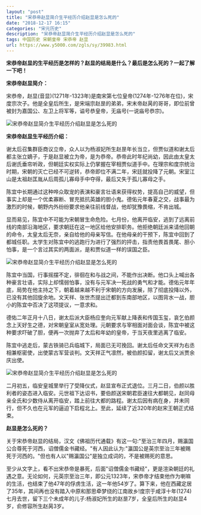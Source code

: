 ```yaml
---
layout: "post"
title: "宋恭帝赵显简介生平经历介绍赵显是怎么死的"
date: "2018-12-17 16:15"
categories: "宋元历史"
description: "宋恭帝赵显简介生平经历介绍赵显是怎么死的"
tags: 中国历史 宋朝皇帝 宋恭帝 赵显
url: https://www.y5000.com/zgls/sy/39983.html
---
```






**宋恭帝赵显的生平经历是怎样的？赵显的结局是什么？最后是怎么死的？一起了解一下吧！**

 **宋恭帝赵显简介：**

宋恭帝，赵显(音显)(1271年-1323年)是南宋第七位皇帝(1274年-1276年在位)，宋度宗次子。他是全皇后所生，是宋端宗赵昰的弟弟，宋末帝赵昺的哥哥，即位前曾被封为嘉国公、左卫上将军等，谥号恭皇帝，无庙号(一说庙号恭宗)。

![宋恭帝赵显简介生平经历介绍赵显是怎么死的](https://img.y5000.com/uploads/allimg/190111/1b08ea9cba53342ed859a8f7fe5a8ab9.jpg)

 **宋恭帝赵显生平经历介绍：**

谢太后召集群臣商议立帝，众人以为杨淑妃所生赵昰年长当立，但贾似道和谢太后都主张立嫡子，于是赵显被立为帝，是为恭帝。恭帝此时年纪尚幼，因此由太皇太后谢氏垂帘听政，但朝廷实权实际上仍掌握在宰相贾似道手中。在理宗和度宗统治时期，宋朝的灭亡已经不可逆转，恭帝即位不满二年，宋廷就投降了元朝。宋室江山是太祖赵匡胤从后周孤儿寡母手中夺得，最后又失于孤儿寡母之手。

陈宜中长期通过这种哗众取宠的表演和豪言壮语来获得权势，提高自己的威望，但事实上却是一个优柔寡断、冒充抵抗英雄的胆小鬼。德佑元年春夏之交，战事最为激烈的时候，朝野内外纷纷要求他亲往前线督战，他却犹豫畏缩，不肯出城。

显而易见，陈宜中不可能为宋朝冒生命危险。七月份，他离开临安，逃到了远离前线的南部沿海地区，要求朝廷在这一地区给他安排职务。他拒绝朝廷派来请他回朝的命令，太皇太后无奈，亲自给他的母亲写信。在他母亲的干预下，陈宜中回到了都城任职。太学生对陈宜中的逃跑行为进行了强烈的抨击，指责他畏首畏尾、胆小怕事，是一个言过其实的两面派，是和贾似道一样的误国之臣。

![宋恭帝赵显简介生平经历介绍赵显是怎么死的](https://img.y5000.com/uploads/allimg/190111/fe82093a4d18ac24aa93f6d72da8e6a3.jpg)

陈宜中当国，行事摇摆不定，徘徊在和与战之间，不能作出决断。他口头上喊出各种豪言壮语，实际上却懦弱怕事，没有与元军决一死战的勇气和才能。德佑元年年底，局势在他主持之下，朝着越来越不利于宋朝的方向发展，除了彻底投降以外，已没有其他回旋余地。文天祥、张世杰提出迁都到东南部地区，以图背水一战，胆小的陈宜中否决了这项提议，一意求和。

德佑二年正月十八日，谢太后派大臣杨应奎向元军献上降表和传国玉玺，哀乞伯颜念上天好生之德，对宋朝皇室从宽处理。元朝要求与宰相面对面会谈，陈宜中被这种要求吓破了胆，便再一次抛弃了太后和年幼的皇帝，于当天夜里逃离了临安。

陈宜中逃走后，蒙古铁骑已兵临城下，局面已无可挽回。谢太后任命文天祥为右丞相兼枢密使，出使蒙古军营谈判。文天祥正气凛然，被伯颜扣留，谢太后又派贾余庆出使。

![宋恭帝赵显简介生平经历介绍赵显是怎么死的](https://img.y5000.com/uploads/allimg/190111/fd5e99a861795b6bfabe89dd5f986a94.jpg)

二月初五，临安皇城里举行了受降仪式，赵显宣布正式退位。三月二日，伯颜以胜利者的姿态进入临安。元世祖下达诏书，要伯颜送宋朝君臣速往大都朝见，赵同母亲全氏和少数侍从离开临安，踏上前往大都的路程。谢太后因有病在身，并未同行，但不久也在元军的逼迫下启程北上。至此，延续了近320年的赵宋王朝正式结束。

 **赵显是怎么死的？**

关于宋恭帝赵显的结局，汉文《佛祖历代通载》有这一句:"至治三年四月，赐瀛国公合尊死于河西，诏僧儒金书藏经。"有人因此认为:"瀛国公是英宗至治三年被赐死于河西的。"但也有人以"赐瀛国公"是独立成词的，不是被赐死的意思。

至少从文字上，看不出宋恭帝是暴死，后面"诏僧儒金书藏经"，更是渲染朝廷的礼遇之意。无论如何，元英宗至治三年，即公元1323年，宋恭帝才结束他作为喇嘛的生活，也结束了他47年的俘虏生活，这一年他54岁了。算下来，他在西藏定居了35年，其间再也没有踏入中原和那思牵梦绕的江南故乡!度宗于咸淳十年(1274)七月去世，留下三个未成年的儿子:杨淑妃所生的赵昰7岁，全皇后所生的赵显4岁，俞修容所生赵昺3岁。
